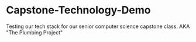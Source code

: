 # Capstone-Technology-Demo
Testing our tech stack for our senior computer science capstone class. AKA "The Plumbing Project"
